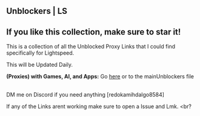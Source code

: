 ## Unblockers | LS
## If you like this collection, make sure to star it!
This is a collection of all the Unblocked Proxy Links that I could find specifically for Lightspeed.


This will be Updated Daily. <br>

**(Proxies) with Games, AI, and Apps:** Go [here](https://github.com/Mikhail110/LightspeedProxies/blob/main/Unblockers%20%7C%20MK.md) or to the mainUnblockers file <br> <br>

DM me on Discord if you need anything [redokamihdalgo8584] <br>

If any of the Links arent working make sure to open a Issue and Lmk.  <br?
